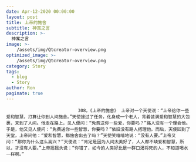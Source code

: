 ```yaml
---
date: Apr-12-2020 00:00:00
layout: post
title: 上帝的施舍
subtitle: 神寓之言
description: >-
  神寓之言
image: >-
    /assets/img/Qtcreator-overview.png
optimized_image: >-
    /assets/img/Qtcreator-overview.png
category: Story
tags:
  - blog
  - Story
author: Ron
paginate: true
---
```


							　　308，《上帝的施舍》 上帝对一个天使说：“上帝给你一些爱和智慧，打算让你到人间施舍。”天使接过了任务，化身成一个老人，背着装满爱和智慧的大包裹，来到了人间。他走在路上，见人便问：“免费送你一些爱，你要吗？”路人没有一个理会他。于是，他又见人便问：“免费送你一些智慧，你要吗？”依旧没有路人搭理他。而后，天使回到了天堂，上帝问他：“爱和智慧，都施舍出去了吗？”天使笑嘻嘻地说：“没有人要。”上帝又问：“那你为什么这么高兴？”天使说：“肯定是因为人间太美好了，人人都不缺爱和智慧，所以，才没有人要。”上帝摇摇头说：“你错了，如今的人类好比是一群口渴将死的人，不知道喝水一样啊。”
							
							
						